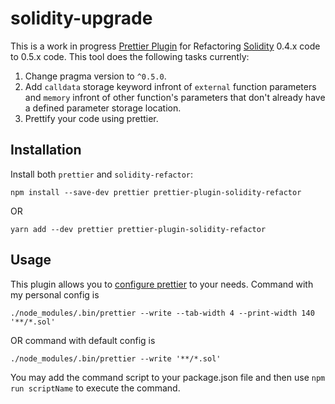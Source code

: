 # solidity-upgrade

This is a work in progress [Prettier Plugin](https://prettier.io/docs/en/plugins.html) for Refactoring [Solidity](https://github.com/ethereum/solidity) 0.4.x code to 0.5.x code.
This tool does the following tasks currently:
1) Change pragma version to `^0.5.0`.
2) Add `calldata` storage keyword infront of `external` function parameters and `memory` infront of other function's parameters that don't already have a defined parameter storage location.
3) Prettify your code using prettier.

## Installation 

Install both `prettier` and `solidity-refactor`:

```
npm install --save-dev prettier prettier-plugin-solidity-refactor
```
OR
```
yarn add --dev prettier prettier-plugin-solidity-refactor
```

## Usage

This plugin allows you to [configure prettier](https://prettier.io/docs/en/options.html) to your needs. Command with my personal config is

```
./node_modules/.bin/prettier --write --tab-width 4 --print-width 140 '**/*.sol'
```

OR command with default config is
```
./node_modules/.bin/prettier --write '**/*.sol'
```

You may add the command script to your package.json file and then use `npm run scriptName` to execute the command.
